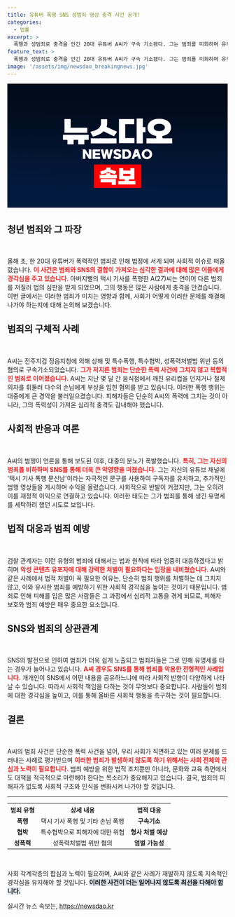 ```yaml
---
title: 유튜버 폭행 SNS 성범죄 영상 충격 사건 공개!
categories:
  - 법률
excerpt: >
  폭행과 성범죄로 충격을 안긴 20대 유튜버 A씨가 구속 기소됐다. 그는 범죄를 미화하며 유튜브로 수익을 올린 혐의로 검찰의 강력한 처벌을 예고받았다. 그의 파란만장한 범죄 행각을 확인해보세요!
feature_text: >
  폭행과 성범죄로 충격을 안긴 20대 유튜버 A씨가 구속 기소됐다. 그는 범죄를 미화하며 유튜브로 수익을 올린 혐의로 검찰의 강력한 처벌을 예고받았다. 그의 파란만장한 범죄 행각을 확인해보세요!
image: '/assets/img/newsdao_breakingnews.jpg'
---
```


<p><img src="/assets/img/newsdao_breakingnews.jpg" alt="bookingtag 속보" /></p>

<h2 data-ke-size="size26">청년 범죄와 그 파장</h2>

<p data-ke-size="size16">&nbsp;</p>

<p>올해 초, 한 20대 유튜버가 폭력적인 범죄로 인해 법정에 서게 되며 사회적 이슈로 떠올랐습니다. <b><span style="color: #ee2323;">이 사건은 범죄와 SNS의 결합이 가져오는 심각한 결과에 대해 많은 이들에게 경각심을 주고 있습니다.</span></b> 아버지뻘의 택시 기사를 폭행한 A(27)씨는 연이어 다른 범죄를 저질러 법의 심판을 받게 되었으며, 그의 행동은 많은 사람에게 충격을 안겼습니다. 이번 글에서는 이러한 범죄가 미치는 영향과 함께, 사회가 어떻게 이러한 문제를 해결해 나가야 하는지에 대해 논의해 보겠습니다.</p>

<h2 data-ke-size="size26">범죄의 구체적 사례</h2>

<p data-ke-size="size16">&nbsp;</p>

<p>A씨는 전주지검 정읍지청에 의해 상해 및 특수폭행, 특수협박, 성폭력처벌법 위반 등의 혐의로 구속기소되었습니다. <b><span style="color: #ee2323;">그가 저지른 범죄는 단순한 폭력 사건에 그치지 않고 복합적인 범죄로 이어졌습니다.</span></b> A씨는 지난 몇 달 간 음식점에서 깨진 유리컵을 던지거나 철제 의자를 휘둘러 다수의 손님에게 부상을 입힌 혐의를 받고 있습니다. 이러한 폭행 행위는 대중에게 큰 경악을 불러일으켰습니다. 피해자들은 단순히 A씨의 폭력에 그치는 것이 아니라, 그의 폭력성이 가져온 심리적 충격도 감내해야 했습니다.</p>

<h2 data-ke-size="size26">사회적 반응과 여론</h2>

<p data-ke-size="size16">&nbsp;</p>

<p>A씨의 범행이 언론을 통해 보도된 이후, 대중의 분노가 폭발했습니다. <b><span style="color: #ee2323;">특히, 그는 자신의 범죄를 비하하며 SNS를 통해 더욱 큰 악영향을 미쳤습니다.</span></b> 그는 자신의 유튜브 채널에 '택시 기사 폭행 문신남'이라는 자극적인 문구를 사용하여 구독자를 유치하고, 추가적인 범행 영상들을 게시하며 수익을 올렸습니다. 사회적으로 반발이 커졌지만, 그는 오히려 이를 재정적 이익으로 연결하고 있습니다. 이러한 태도는 그가 범죄를 통해 생긴 유명세를 세탁하려 했던 시도로 보입니다.</p>

<h2 data-ke-size="size26">법적 대응과 범죄 예방</h2>

<p data-ke-size="size16">&nbsp;</p>

<p>검찰 관계자는 이런 유형의 범죄에 대해서는 법과 원칙에 따라 엄중히 대응하겠다고 밝히며 <b><span style="color: #ee2323;">악성 콘텐츠 유포자에 대해 강력한 처벌이 필요하다는 입장을 내비쳤습니다.</span></b> A씨와 같은 사례에서 법적 처벌이 꼭 필요한 이유는, 단순히 범죄 행위를 처벌하는 데 그치지 않고, 이와 유사한 범죄를 예방하기 위한 사회적 경각심을 높이는 것이기 때문입니다. 범죄로 인해 피해를 입은 많은 사람들은 그 과정에서 심리적 고통을 겪게 되므로, 피해자 보호와 범죄 예방은 매우 중요한 요소입니다.</p>

<h2 data-ke-size="size26">SNS와 범죄의 상관관계</h2>

<p data-ke-size="size16">&nbsp;</p>

<p>SNS의 발전으로 인하여 범죄가 더욱 쉽게 노출되고 범죄자들은 그로 인해 유명세를 타는 경우가 늘어나고 있습니다. <b><span style="color: #ee2323;">A씨 경우도 SNS를 통해 범죄를 악용한 전형적인 사례입니다.</span></b> 개개인이 SNS에서 어떤 내용을 공유하느냐에 따라 사회적 반향이 다양하게 나타날 수 있습니다. 따라서 사회적 책임을 다하는 것이 무엇보다 중요합니다. 사람들이 범죄에 대한 경각심을 높이고, 이를 통해 올바른 사회적 행동을 촉구하는 것이 필요합니다.</p>

<h2 data-ke-size="size26">결론</h2>

<p data-ke-size="size16">&nbsp;</p>

<p>A씨의 범죄 사건은 단순한 폭력 사건을 넘어, 우리 사회가 직면하고 있는 여러 문제를 드러내는 사례로 평가받으며 <b><span style="color: #ee2323;">이러한 범죄가 발생하지 않도록 하기 위해서는 사회 전체의 관심과 노력이 필요합니다.</span></b> 범죄 예방을 위한 법적 조치뿐만 아니라, 문화와 교육 측면에서도 대책을 적극적으로 마련해야 한다는 목소리가 중요해지고 있습니다. 결국, 범죄의 피해자가 없도록 사회적 구조와 인식을 변화시켜 나가야 할 것입니다.</p>

<hr>

<table style="width: 100%;">
    <tr>
        <th style="text-align: center;">범죄 유형</th>
        <th style="text-align: center;">상세 내용</th>
        <th style="text-align: center;">법적 대응</th>
    </tr>
    <tr>
        <td style="text-align: center; height: 17px;"><b>폭행</b></td>
        <td style="text-align: center; height: 17px;">택시 기사 폭행 및 기타 손님 폭행</td>
        <td style="text-align: center; height: 17px;"><b>구속기소</b></td>
    </tr>
    <tr>
        <td style="text-align: center; height: 17px;"><b>협박</b></td>
        <td style="text-align: center; height: 17px;">특수협박으로 피해자에 대한 위협</td>
        <td style="text-align: center; height: 17px;"><b>형사 처벌 예상</b></td>
    </tr>
    <tr>
        <td style="text-align: center; height: 17px;"><b>성폭력</b></td>
        <td style="text-align: center; height: 17px;">성폭력처벌법 위반 혐의</td>
        <td style="text-align: center; height: 17px;"><b>엄벌 가능성</b></td>
    </tr>
</table>

<p data-ke-size="size16">&nbsp;</p>

<p>사회 각계각층의 합심과 노력이 필요하며, A씨와 같은 사례가 재발하지 않도록 지속적인 경각심을 유지해야 할 것입니다. <b><span style="background-color: #21538527;">이러한 사건이 더는 일어나지 않도록 최선을 다해야 합니다.</span></b></p>
실시간 뉴스 속보는, <a href="https://newsdao.kr" rel="dofollow">https://newsdao.kr</a>


